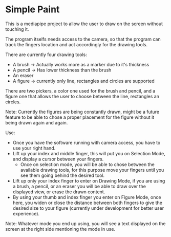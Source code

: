 # Simple Paint

This is a mediapipe project to allow the user to draw on the screen without touching it.

The program itselfs needs access to the camera, so that the program can track the fingers location and act accordingly for the drawing tools.

There are currently four drawing tools:

- A brush -> Actually works more as a marker due to it's thickness
- A pencil -> Has lower thickness than the brush
- An eraser
- A figure -> currently only line, rectangles and circles are supported

There are two pickers, a color one used for the brush and pencil, and a figure one that allows the user to choose between the line, rectangles an circles.

Note: Currently the figures are being constantly drawn, might be a future feature to be able to chose a proper placement for the figure without it being drawn again and again.

Use:

- Once you have the software running with camera access, you have to use your right hand.
- Lift up your index and middle finger, this will put you on Selection Mode, and display a cursor between your fingers.
  - Once on selection mode, you will be able to chose between the available drawing tools, for this purpose move your fingers until you see them going behind the desired tool.
- Lift up only your index finger to enter on Drawing Mode, if you are using a brush, a pencil, or an eraser you will be able to draw over the displayed view, or erase the drawn content.
- By using your thumb and index finger you enter on Figure Mode, once here, you widen or close the distance between both fingers to give the desired size to your figure (currently under development for better user experience).

Note: Whatever mode you end up using, you will see a text displayed on the screen at the right side mentioning the mode in use.

